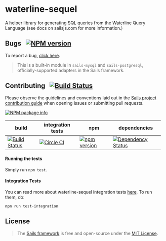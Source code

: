 # waterline-sequel

A helper library for generating SQL queries from the Waterline Query Language (see docs on sailsjs.com for more information.)


## Bugs &nbsp; [![NPM version](https://badge.fury.io/js/waterline-sequel.svg)](http://npmjs.com/package/waterline-sequel)

To report a bug, [click here](http://sailsjs.com/bugs).

> This is a built-in module in `sails-mysql` and `sails-postgresql`, officially-supported adapters in the Sails framework.

## Contributing &nbsp; [![Build Status](https://travis-ci.org/balderdashy/waterline-sequel.svg?branch=master)](https://travis-ci.org/balderdashy/waterline-sequel)

Please observe the guidelines and conventions laid out in the [Sails project contribution guide](http://sailsjs.com/documentation/contributing) when opening issues or submitting pull requests.

[![NPM package info](https://nodei.co/npm/waterline-sequel.png?downloads=true)](http://npmjs.com/package/waterline-sequel)


build | integration tests | npm | dependencies  |
------|-------------------|-----|---------------|
[![Build Status](https://travis-ci.org/balderdashy/waterline-sequel.svg?branch=master)](https://travis-ci.org/balderdashy/waterline-sequel) | [![Circle CI](https://img.shields.io/circleci/project/balderdashy/waterline-sequel/master.svg?style=shield)](https://circleci.com/gh/balderdashy/waterline-sequel/tree/master) | [![npm version](https://badge.fury.io/js/waterline-sequel.svg)](http://badge.fury.io/js/waterline-sequel) | [![Dependency Status](https://david-dm.org/balderdashy/waterline-sequel.svg)](https://david-dm.org/balderdashy/waterline-sequel)


#### Running the tests
Simply run `npm test`.


#### Integration Tests
You can read more about waterline-sequel integration tests [here](https://github.com/balderdashy/waterline-sequel/blob/master/test/integration/README.md). To run them, do:

```
npm run test-integration
```


## License

> The [Sails framework](http://sailsjs.com) is free and open-source under the [MIT License](http://sailsjs.com/license).

